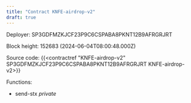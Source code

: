 ```yaml
---
title: "Contract KNFE-airdrop-v2"
draft: true
---
```

Deployer: SP3GDFMZKJCF23P9C6CSPABA8PKNT12B9AFRGRJRT


 



Block height: 152683 (2024-06-04T08:00:48.000Z)

Source code: {{<contractref "KNFE-airdrop-v2" SP3GDFMZKJCF23P9C6CSPABA8PKNT12B9AFRGRJRT KNFE-airdrop-v2>}}

Functions:

* send-stx _private_
